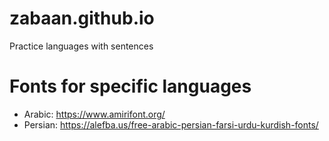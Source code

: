 # zabaan.github.io

Practice languages with sentences 

# Fonts for specific languages

- Arabic: <https://www.amirifont.org/>
- Persian: <https://alefba.us/free-arabic-persian-farsi-urdu-kurdish-fonts/>


